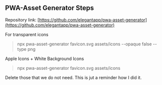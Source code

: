 ## PWA-Asset Generator Steps

Repository link: [https://github.com/elegantapp/pwa-asset-generator](https://github.com/elegantapp/pwa-asset-generator)

For transparent icons
> npx pwa-asset-generator favicon.svg assets/icons --opaque false --type png 

Apple Icons + White Background Icons
> npx pwa-asset-generator favicon.svg assets/icons
 
Delete those that we do not need. This is jut a reminder how I did it.
